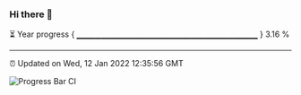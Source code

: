 ### Hi there 👋

⏳ Year progress { ▁▁▁▁▁▁▁▁▁▁▁▁▁▁▁▁▁▁▁▁▁▁▁▁▁▁▁▁▁▁ } 3.16 %

---

⏰ Updated on Wed, 12 Jan 2022 12:35:56 GMT

![Progress Bar CI](https://github.com/ZhaoGui/ZhaoGui/workflows/Progress%20Bar%20CI/badge.svg)

